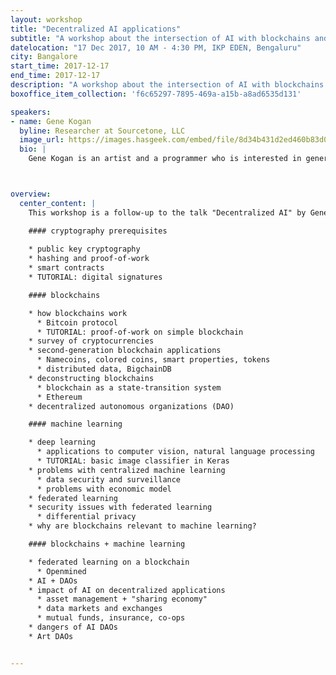 ```yaml
---
layout: workshop
title: "Decentralized AI applications"
subtitle: "A workshop about the intersection of AI with blockchains and smart contracts."
datelocation: "17 Dec 2017, 10 AM - 4:30 PM, IKP EDEN, Bengaluru"
city: Bangalore
start_time: 2017-12-17
end_time: 2017-12-17
description: "A workshop about the intersection of AI with blockchains and smart contracts."
boxoffice_item_collection: 'f6c65297-7895-469a-a15b-a8ad6535d131'

speakers:
- name: Gene Kogan
  byline: Researcher at Sourcetone, LLC
  image_url: https://images.hasgeek.com/embed/file/8d34b431d2ed460b83d0492004988a99
  bio: |
    Gene Kogan is an artist and a programmer who is interested in generative systems, artificial intelligence, and software for creativity and self-expression. He is a collaborator within numerous [open-source](https://github.com/genekogan) software projects, and leads [workshops](http://genekogan.com/workshops/) and [talks](http://genekogan.com/cv/#talks) on topics at the intersection of code and art. Gene initiated and contributes to [ml4a](https://ml4a.github.io/), a free book about machine learning for artists, activists, and citizen scientists. He regularly publishes [video lectures](http://ml4a.github.io/classes/), writings, and tutorials to facilitate a greater public understanding of the topic.



overview:
  center_content: |
    This workshop is a follow-up to the talk "Decentralized AI" by Gene Kogan on December 12, which is about the intersection of artificial intelligence with decentralization technologies such as blockchains and smart contracts. Primary sub-topics include blockchain mechanics and cryptography, federated learning, and security considerations. Relevant platforms will be introduced. The tentative syllabus is as follows:

    #### cryptography prerequisites
    
    * public key cryptography
    * hashing and proof-of-work
    * smart contracts
    * TUTORIAL: digital signatures

    #### blockchains

    * how blockchains work
      * Bitcoin protocol
      * TUTORIAL: proof-of-work on simple blockchain
    * survey of cryptocurrencies
    * second-generation blockchain applications
      * Namecoins, colored coins, smart properties, tokens
      * distributed data, BigchainDB
    * deconstructing blockchains
      * blockchain as a state-transition system
      * Ethereum
    * decentralized autonomous organizations (DAO)

    #### machine learning

    * deep learning
      * applications to computer vision, natural language processing
      * TUTORIAL: basic image classifier in Keras
    * problems with centralized machine learning
      * data security and surveillance
      * problems with economic model
    * federated learning
    * security issues with federated learning
      * differential privacy
    * why are blockchains relevant to machine learning?

    #### blockchains + machine learning

    * federated learning on a blockchain
      * Openmined
    * AI + DAOs
    * impact of AI on decentralized applications
      * asset management + "sharing economy"
      * data markets and exchanges
      * mutual funds, insurance, co-ops
    * dangers of AI DAOs
    * Art DAOs


---
```

